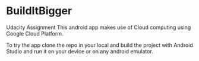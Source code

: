 # BuildItBigger
Udacity Assignment
This android app makes use of Cloud computing using Google Cloud Platform.

To try the app clone the repo in your local and build the project with Android Studio and run it on your device or on any android emulator.
